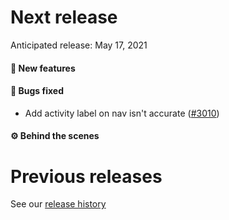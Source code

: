 # Next release

Anticipated release: May 17, 2021

#### 🚀 New features

#### 🐛 Bugs fixed

- Add activity label on nav isn't accurate ([#3010])

#### ⚙️ Behind the scenes


# Previous releases

See our [release history](https://github.com/CMSgov/eAPD/releases)

[#3010]: https://github.com/CMSgov/eAPD/issues/3010
